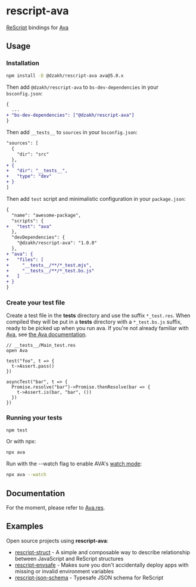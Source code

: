 # rescript-ava

[ReScript](https://github.com/rescript-lang) bindings for [Ava](https://github.com/avajs/ava)

## Usage

### Installation

```sh
npm install -D @dzakh/rescript-ava ava@5.0.x
```

Then add `@dzakh/rescript-ava` to `bs-dev-dependencies` in your `bsconfig.json`:

```diff
{
  ...
+ "bs-dev-dependencies": ["@dzakh/rescript-ava"]
}
```

Then add `__tests__` to `sources` in your `bsconfig.json`:

```diff
"sources": [
  {
    "dir": "src"
  },
+ {
+   "dir": "__tests__",
+   "type": "dev"
+ }
]
```

Then add `test` script and minimalistic configuration in your `package.json`:

```diff
{
  "name": "awesome-package",
  "scripts": {
+   "test": "ava"
  },
  "devDependencies": {
    "@dzakh/rescript-ava": "1.0.0"
  },
+ "ava": {
+   "files": [
+     "__tests__/**/*_test.mjs",
+     "__tests__/**/*_test.bs.js"
+   ]
+ }
}
```

### Create your test file

Create a test file in the **tests** directory and use the suffix `*_test.res`. When compiled they will be put in a **tests** directory with a `*_test.bs.js` suffix, ready to be picked up when you run ava. If you're not already familiar with [Ava](https://github.com/avajs/ava), see [the Ava documentation](https://github.com/avajs/ava#documentation).

```res
// __tests__/Main_test.res
open Ava

test("foo", t => {
  t->Assert.pass()
})

asyncTest("bar", t => {
  Promise.resolve("bar")->Promise.thenResolve(bar => {
    t->Assert.is(bar, "bar", ())
  })
})

```

### Running your tests

```sh
npm test
```

Or with npx:

```sh
npx ava
```

Run with the --watch flag to enable AVA's [watch mode](https://github.com/avajs/ava/blob/main/docs/recipes/watch-mode.md):

```sh
npx ava --watch
```

## Documentation

For the moment, please refer to [Ava.res](./src/Ava.res).

## Examples

Open source projects using **rescript-ava**:

- [rescript-struct](https://github.com/DZakh/rescript-struct) - A simple and composable way to describe relationship between JavaScript and ReScript structures
- [rescript-envsafe](https://github.com/DZakh/rescript-envsafe) - Makes sure you don't accidentally deploy apps with missing or invalid environment variables
- [rescript-json-schema](https://github.com/DZakh/rescript-json-schema) - Typesafe JSON schema for ReScript
